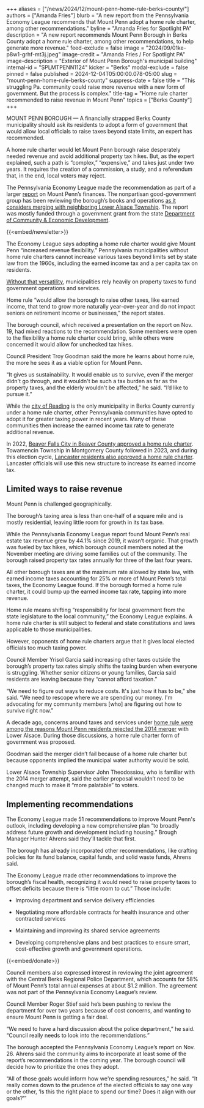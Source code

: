 +++
aliases = ["/news/2024/12/mount-penn-home-rule-berks-county/"]
authors = ["Amanda Fries"]
blurb = "A new report from the Pennsylvania Economy League recommends that Mount Penn adopt a home rule charter, among other recommendations."
byline = "Amanda Fries for Spotlight PA"
description = "A new report recommends Mount Penn Borough in Berks County adopt a home rule charter, among other recommendations, to help generate more revenue."
feed-exclude = false
image = "2024/09/01ke-p8w1-grhf-mt3j.jpeg"
image-credit = "Amanda Fries / For Spotlight PA"
image-description = "Exterior of Mount Penn Borough's municipal building"
internal-id = "SPLMTPENN1124"
kicker = "Berks"
modal-exclude = false
pinned = false
published = 2024-12-04T05:00:00.078-05:00
slug = "mount-penn-home-rule-berks-county"
suppress-date = false
title = "This struggling Pa. community could raise more revenue with a new form of government. But the process is complex."
title-tag = "Home rule charter recommended to raise revenue in Mount Penn"
topics = ["Berks County"]
+++

MOUNT PENN BOROUGH — A financially strapped Berks County municipality should ask its residents to adopt a form of government that would allow local officials to raise taxes beyond state limits, an expert has recommended.

A home rule charter would let Mount Penn borough raise desperately needed revenue and avoid additional property tax hikes. But, as the expert explained, such a path is “complex,” “expensive,” and takes just under two years. It requires the creation of a commission, a study, and a referendum that, in the end, local voters may reject.

The Pennsylvania Economy League made the recommendation as part of a larger <a href="https://www.scribd.com/document/799690012/MOUNT-PENN-BOROUGH-Strategic-Management-Planning-Program\">report</a> on Mount Penn’s finances. The nonpartisan good-government group has been reviewing the borough’s books and operations <a href="https://www.spotlightpa.org/news/2024/09/mount-penn-lower-alsace-merger-talks/">as it considers merging with neighboring Lower Alsace Township</a>. The report was mostly funded through a government grant from the state <a href="https://dced.pa.gov/">Department of Community &amp; Economic Development</a>.

{{<embed/newsletter>}}

The Economy League says adopting a home rule charter would give Mount Penn “increased revenue flexibility.” Pennsylvania municipalities without home rule charters cannot increase various taxes beyond limits set by state law from the 1960s, including the earned income tax and a per capita tax on residents.

<a href="https://www.spotlightpa.org/statecollege/2023/01/pennsylvania-property-tax-revenue-bradford-mckean/">Without that versatility</a>, municipalities rely heavily on property taxes to fund government operations and services.

Home rule “would allow the borough to raise other taxes, like earned income, that tend to grow more naturally year-over-year and do not impact seniors on retirement income or businesses,” the report states.

The borough council, which received a presentation on the report on Nov. 19, had mixed reactions to the recommendation. Some members were open to the flexibility a home rule charter could bring, while others were concerned it would allow for unchecked tax hikes.

Council President Troy Goodman said the more he learns about home rule, the more he sees it as a viable option for Mount Penn.

“It gives us sustainability. It would enable us to survive, even if the merger didn&#39;t go through, and it wouldn&#39;t be such a tax burden as far as the property taxes, and the elderly wouldn&#39;t be affected,” he said. “I’d like to pursue it.”

While the <a href="https://www.readingpa.gov/charter-board-history-overview">city of Reading</a> is the only municipality in Berks County currently under a home rule charter, other Pennsylvania communities have opted to adopt it for greater taxing power in recent years. Many of these communities then increase the earned income tax rate to generate additional revenue.

In 2022, <a href="https://dced.pa.gov/download/home-rule-pa-pdf/?ind=1710857603358&amp;filename=HomeRule_2023v3.pdf&amp;wpdmdl=57752&amp;refresh=673a0eacd33661731858092">Beaver Falls City in Beaver County approved a home rule charter</a>. Towamencin Township in Montgomery County followed in 2023, and during this election cycle, <a href="https://lancasteronline.com/news/politics/historic-moment-lancaster-city-adopts-home-rule-charter-to-create-new-government/article_e5ef15c8-9bf1-11ef-84a1-cf5d7ebc36ff.html">Lancaster residents also approved a home rule charter</a>. Lancaster officials will use this new structure to increase its earned income tax.

## Limited ways to raise revenue

Mount Penn is challenged geographically.

The borough’s taxing area is less than one-half of a square mile and is mostly residential, leaving little room for growth in its tax base.

While the Pennsylvania Economy League report found Mount Penn’s real estate tax revenue grew by 44.1% since 2019, it wasn’t organic. That growth was fueled by tax hikes, which borough council members noted at the November meeting are driving some families out of the community. The borough raised property tax rates annually for three of the last four years.

All other borough taxes are at the maximum rate allowed by state law, with earned income taxes accounting for 25% or more of Mount Penn’s total taxes, the Economy League found. If the borough formed a home rule charter, it could bump up the earned income tax rate, tapping into more revenue.

Home rule means shifting “responsibility for local government from the state legislature to the local community,” the Economy League explains. A home rule charter is still subject to federal and state constitutions and laws applicable to those municipalities.

However, opponents of home rule charters argue that it gives local elected officials too much taxing power.

Council Member Yrisol Garcia said increasing other taxes outside the borough’s property tax rates simply shifts the taxing burden when everyone is struggling. Whether senior citizens or young families, Garcia said residents are leaving because they “cannot afford taxation.”

“We need to figure out ways to reduce costs. It&#39;s just how it has to be,” she said. “We need to rescope where we are spending our money. I&#39;m advocating for my community members \[who\] are figuring out how to survive right now.”

A decade ago, concerns around taxes and services under <a href="https://www.readingeagle.com/2014/11/05/mount-penn-voters-turn-down-merger-with-lower-alsace/">home rule were among the reasons Mount Penn residents rejected the 2014 merger</a> with Lower Alsace. During those discussions, a home rule charter form of government was proposed.

Goodman said the merger didn’t fail because of a home rule charter but because opponents implied the municipal water authority would be sold.

Lower Alsace Township Supervisor John Theodossiou, who is familiar with the 2014 merger attempt, said the earlier proposal wouldn’t need to be changed much to make it “more palatable” to voters.

## Implementing recommendations

The Economy League made 51 recommendations to improve Mount Penn&#39;s outlook, including developing a new comprehensive plan “to broadly address future growth and development including housing.” Brough Manager Hunter Ahrens said they’ll tackle that first.

The borough has already incorporated other recommendations, like crafting policies for its fund balance, capital funds, and solid waste funds, Ahrens said.

The Economy League made other recommendations to improve the borough’s fiscal health, recognizing it would need to raise property taxes to offset deficits because there is “little room to cut.” Those include:

- Improving department and service delivery efficiencies

- Negotiating more affordable contracts for health insurance and other contracted services

- Maintaining and improving its shared service agreements

- Developing comprehensive plans and best practices to ensure smart, cost-effective growth and government operations.

{{<embed/donate>}}

Council members also expressed interest in reviewing the joint agreement with the Central Berks Regional Police Department, which accounts for 58% of Mount Penn’s total annual expenses at about $1.2 million. The agreement was not part of the Pennsylvania Economy League’s review.

Council Member Roger Stief said he’s been pushing to review the department for over two years because of cost concerns, and wanting to ensure Mount Penn is getting a fair deal.

“We need to have a hard discussion about the police department,” he said. “Council really needs to look into the recommendations.”

The borough accepted the Pennsylvania Economy League’s report on Nov. 26. Ahrens said the community aims to incorporate at least some of the report’s recommendations in the coming year. The borough council will decide how to prioritize the ones they adopt.

“All of those goals would inform how we&#39;re spending resources,” he said. “It really comes down to the prudence of the elected officials to say one way or the other, ‘Is this the right place to spend our time? Does it align with our goals?’”
